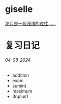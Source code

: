 # giselle
[那只是一段浅浅的过往......](/想对你说的话.txt)

# 复习日记
###### 04-08-2024
- addition
- exam
- sumint
- maximum
- 3nplus1

